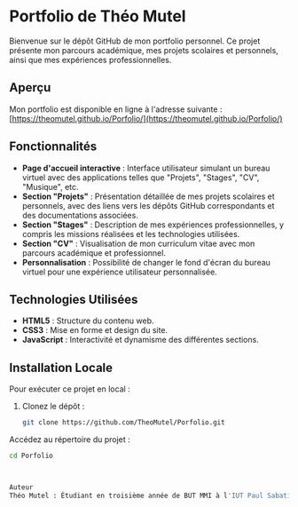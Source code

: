 # Portfolio de Théo Mutel

Bienvenue sur le dépôt GitHub de mon portfolio personnel. Ce projet présente mon parcours académique, mes projets scolaires et personnels, ainsi que mes expériences professionnelles.

## Aperçu

Mon portfolio est disponible en ligne à l'adresse suivante : [https://theomutel.github.io/Porfolio/](https://theomutel.github.io/Porfolio/)

## Fonctionnalités

- **Page d'accueil interactive** : Interface utilisateur simulant un bureau virtuel avec des applications telles que "Projets", "Stages", "CV", "Musique", etc.
- **Section "Projets"** : Présentation détaillée de mes projets scolaires et personnels, avec des liens vers les dépôts GitHub correspondants et des documentations associées.
- **Section "Stages"** : Description de mes expériences professionnelles, y compris les missions réalisées et les technologies utilisées.
- **Section "CV"** : Visualisation de mon curriculum vitae avec mon parcours académique et professionnel.
- **Personnalisation** : Possibilité de changer le fond d'écran du bureau virtuel pour une expérience utilisateur personnalisée.

## Technologies Utilisées

- **HTML5** : Structure du contenu web.
- **CSS3** : Mise en forme et design du site.
- **JavaScript** : Interactivité et dynamisme des différentes sections.

## Installation Locale

Pour exécuter ce projet en local :

1. Clonez le dépôt :

   ```bash
   git clone https://github.com/TheoMutel/Porfolio.git
   
Accédez au répertoire du projet :

```bash
cd Porfolio



Auteur
Théo Mutel : Étudiant en troisième année de BUT MMI à l'IUT Paul Sabatier de Castres, passionné par le développement web et les technologies de l'information.
